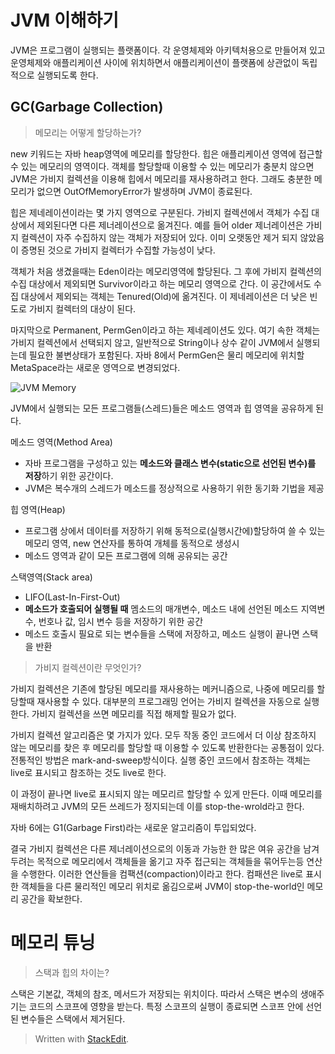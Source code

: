 # JVM 이해하기

JVM은 프로그램이 실행되는 플랫폼이다. 
각 운영체제와 아키텍처용으로 만들어져 있고 운영체제와 애플리케이션 사이에 위치하면서 애플리케이션이 플랫폼에 상관없이 독립적으로 실행되도록 한다. 


## GC(Garbage Collection)

> 메모리는 어떻게 할당하는가?

new 키워드는 자바 heap영역에 메모리를 할당한다. 힙은 애플리케이션 영역에 접근할 수 있는 메모리의 영역이다. 객체를 할당할때 이용할 수 있는 메모리가 충분치 않으면 JVM은 가비지 컬렉션을 이용해 힙에서 메모리를 재사용하려고 한다. 그래도 충분한 메모리가 없으면 OutOfMemoryError가 발생하며 JVM이 종료된다. 

힙은 제네레이션이라는 몇 가지 영역으로 구분된다. 가비지 컬렉션에서 객체가 수집 대상에서 제외된다면 다른 제너레이션으로 옮겨진다. 예를 들어 older 제너레이션은 가비지 컬렉션이 자주 수집하지 않는 객체가 저장되어 있다. 이미 오랫동안 제거 되지 않았음이 증명된 것으로 가비지 컬렉터가 수집할 가능성이 낮다. 

객체가 처음 생겼을때는 Eden이라는 메모리영역에 할당된다. 그 후에 가비지 컬렉션의 수집 대상에서 제외되면 Survivor이라고 하는 메모리 영역으로 간다. 이 공간에서도 수집 대상에서 제외되는 객체는 Tenured(Old)에 옮겨진다. 이 제네레이션은 더 낮은 빈도로 가비지 컬렉터의 대상이 된다. 

마지막으로 Permanent, PermGen이라고 하는 제네레이션도 있다. 여기 속한 객체는 가비지 컬렉션에서 선택되지 않고, 일반적으로 String이나 상수 같이 JVM에서 실행되는데 필요한 불변상태가 포함된다. 자바 8에서 PermGen은 물리 메모리에 위치할 MetaSpace라는 새로운 영역으로 변경되었다. 

![JVM Memory](https://blogfiles.pstatic.net/20160722_243/nature128_1469145805726eIO2A_PNG/JVM.PNG?type=w2)
  
JVM에서 실행되는 모든 프로그램들(스레드)들은 메소드 영역과 힙 영역을 공유하게 된다.  

메소드 영역(Method Area)
* 자바 프로그램을 구성하고 있는 **메소드와 클래스 변수(static으로 선언된 변수)를 저장**하기 위한 공간이다.  
* JVM은 복수개의 스레드가 메소드를 정상적으로 사용하기 위한 동기화 기법을 제공

힙 영역(Heap)
* 프로그램 상에서 데이터를 저장하기 위해 동적으로(실행시간에)할당하여 쓸 수 있는 메모리 영역, new 연산자를 통하여 개체를 동적으로 생성시  
* 메소드 영역과 같이 모든 프로그램에 의해 공유되는 공간

스택영역(Stack area)  
* LIFO(Last-In-First-Out)  
* **메소드가 호출되어 실행될 때**  멤소드의 매개변수, 메소드 내에 선언된 메소드 지역변수, 번호나 값, 임시 변수 등을 저장하기 위한 공간
* 메소드 호출시 필요로 되는 변수들을 스택에 저장하고, 메소드 실행이 끝나면 스택을 반환

> 가비지 컬렉션이란 무엇인가?

가비지 컬렉션은 기존에 할당된 메모리를 재사용하는 메커니즘으로, 나중에 메모리를 할당할때 재사용할 수 있다. 대부분의 프로그래밍 언어는 가비지 컬렉션을 자동으로 실행한다. 가비지 컬렉션을 쓰면 메모리를 직접 해제할 필요가 없다. 

가비지 컬렉션 알고리즘은 몇 가지가 있다. 모두 작동 중인 코드에서 더 이상 참조하지 않는 메모리를 찾은 후 메모리를 할당할 때 이용할 수 있도록 반환한다는 공통점이 있다. 전통적인 방법은 mark-and-sweep방식이다. 실행 중인 코드에서 참조하는 객체는 live로 표시되고 참조하는 것도 live로 한다. 

이 과정이 끝나면 live로 표시되지 않는 메모리르 할당할 수 있게 만든다. 이때 메모리를 재배치하려고 JVM의 모든 쓰레드가 정지되는데 이를 stop-the-wrold라고 한다. 

자바 6에는 G1(Garbage First)라는 새로운 알고리즘이 투입되었다. 

결국 가비지 컬렉션은 다른 제너레이션으로의 이동과 가능한 한 많은 여유 공간을 남겨두려는 목적으로 메모리에서 객체들을 옮기고 자주 접근되는 객체들을 묶어두는등 연산을 수행한다. 이러한 연산들을 컴팩션(compaction)이라고 한다. 컴패션은 live로 표시한 객체들을 다른 물리적인 메모리 위치로 옮김으로써 JVM이 stop-the-world인 메모리 공간을 확보한다. 

# 메모리 튜닝 

> 스택과 힙의 차이는?

스택은 기본값, 객체의 참조, 메서드가 저장되는 위치이다. 따라서 스택은 변수의 생애주기는 코드의 스코프에 영향을 받는다. 특정 스코프의 실행이 종료되면 스코프 안에 선언된 변수들은 스택에서 제거된다. 

> Written with [StackEdit](https://stackedit.io/).
<!--stackedit_data:
eyJoaXN0b3J5IjpbLTIxMjU2ODIwMzMsLTE4NzY4NDgwNzYsMj
gwNTAwMTM3LC0zMjk2NjY0MjcsMTI3NTE0NjMzMCwxMDY5Mzcy
MDU0XX0=
-->